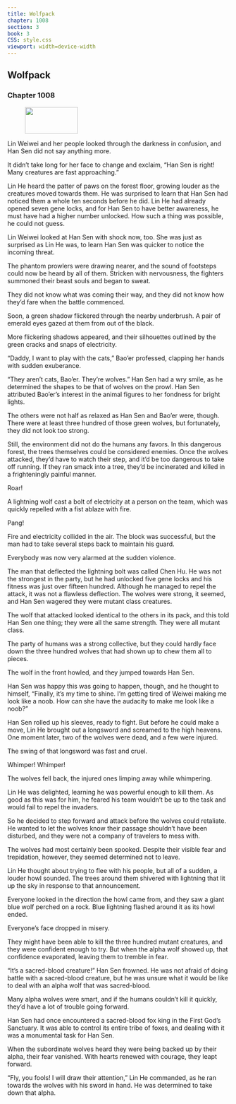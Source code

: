 ```yaml
---
title: Wolfpack
chapter: 1008
section: 3
book: 3
CSS: style.css
viewport: width=device-width
---
```


## Wolfpack

### Chapter 1008

<figure>
	<img src="../Images/gem.gif" alt="" id="gem" width="120" height="60" />
</figure>

Lin Weiwei and her people looked through the darkness in confusion, and Han Sen did not say anything more.

It didn’t take long for her face to change and exclaim, “Han Sen is right! Many creatures are fast approaching.”

Lin He heard the patter of paws on the forest floor, growing louder as the creatures moved towards them. He was surprised to learn that Han Sen had noticed them a whole ten seconds before he did. Lin He had already opened seven gene locks, and for Han Sen to have better awareness, he must have had a higher number unlocked. How such a thing was possible, he could not guess.

Lin Weiwei looked at Han Sen with shock now, too. She was just as surprised as Lin He was, to learn Han Sen was quicker to notice the incoming threat.

The phantom prowlers were drawing nearer, and the sound of footsteps could now be heard by all of them. Stricken with nervousness, the fighters summoned their beast souls and began to sweat.

They did not know what was coming their way, and they did not know how they’d fare when the battle commenced.

Soon, a green shadow flickered through the nearby underbrush. A pair of emerald eyes gazed at them from out of the black.

More flickering shadows appeared, and their silhouettes outlined by the green cracks and snaps of electricity.

“Daddy, I want to play with the cats,” Bao’er professed, clapping her hands with sudden exuberance.

“They aren’t cats, Bao’er. They’re wolves.” Han Sen had a wry smile, as he determined the shapes to be that of wolves on the prowl. Han Sen attributed Bao’er’s interest in the animal figures to her fondness for bright lights.

The others were not half as relaxed as Han Sen and Bao’er were, though. There were at least three hundred of those green wolves, but fortunately, they did not look too strong.

Still, the environment did not do the humans any favors. In this dangerous forest, the trees themselves could be considered enemies. Once the wolves attacked, they’d have to watch their step, and it’d be too dangerous to take off running. If they ran smack into a tree, they’d be incinerated and killed in a frighteningly painful manner.

Roar!

A lightning wolf cast a bolt of electricity at a person on the team, which was quickly repelled with a fist ablaze with fire.

Pang!

Fire and electricity collided in the air. The block was successful, but the man had to take several steps back to maintain his guard.

Everybody was now very alarmed at the sudden violence.

The man that deflected the lightning bolt was called Chen Hu. He was not the strongest in the party, but he had unlocked five gene locks and his fitness was just over fifteen hundred. Although he managed to repel the attack, it was not a flawless deflection. The wolves were strong, it seemed, and Han Sen wagered they were mutant class creatures.

The wolf that attacked looked identical to the others in its pack, and this told Han Sen one thing; they were all the same strength. They were all mutant class.

The party of humans was a strong collective, but they could hardly face down the three hundred wolves that had shown up to chew them all to pieces.

The wolf in the front howled, and they jumped towards Han Sen.

Han Sen was happy this was going to happen, though, and he thought to himself, “Finally, it’s my time to shine. I’m getting tired of Weiwei making me look like a noob. How can she have the audacity to make me look like a noob?”

Han Sen rolled up his sleeves, ready to fight. But before he could make a move, Lin He brought out a longsword and screamed to the high heavens. One moment later, two of the wolves were dead, and a few were injured.

The swing of that longsword was fast and cruel.

Whimper! Whimper!

The wolves fell back, the injured ones limping away while whimpering.

Lin He was delighted, learning he was powerful enough to kill them. As good as this was for him, he feared his team wouldn’t be up to the task and would fail to repel the invaders.

So he decided to step forward and attack before the wolves could retaliate. He wanted to let the wolves know their passage shouldn’t have been disturbed, and they were not a company of travelers to mess with.

The wolves had most certainly been spooked. Despite their visible fear and trepidation, however, they seemed determined not to leave.

Lin He thought about trying to flee with his people, but all of a sudden, a louder howl sounded. The trees around them shivered with lightning that lit up the sky in response to that announcement.

Everyone looked in the direction the howl came from, and they saw a giant blue wolf perched on a rock. Blue lightning flashed around it as its howl ended.

Everyone’s face dropped in misery.

They might have been able to kill the three hundred mutant creatures, and they were confident enough to try. But when the alpha wolf showed up, that confidence evaporated, leaving them to tremble in fear.

“It’s a sacred-blood creature!” Han Sen frowned. He was not afraid of doing battle with a sacred-blood creature, but he was unsure what it would be like to deal with an alpha wolf that was sacred-blood.

Many alpha wolves were smart, and if the humans couldn’t kill it quickly, they’d have a lot of trouble going forward.

Han Sen had once encountered a sacred-blood fox king in the First God’s Sanctuary. It was able to control its entire tribe of foxes, and dealing with it was a monumental task for Han Sen.

When the subordinate wolves heard they were being backed up by their alpha, their fear vanished. With hearts renewed with courage, they leapt forward.

“Fly, you fools! I will draw their attention,” Lin He commanded, as he ran towards the wolves with his sword in hand. He was determined to take down that alpha.